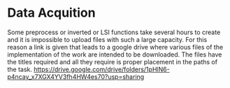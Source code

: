 # Data Acquition
Some preprocess or inverted or LSI functions take several hours to create and it is impossible to upload files with such a large capacity. For this reason a link is given that leads to a google drive where various files of the implementation of the work are intended to be downloaded. The files have the titles required and all they require is proper placement in the paths of the task.
https://drive.google.com/drive/folders/1pHlN6-p4ncay_x7XGX4YV3fh4HW4es70?usp=sharing